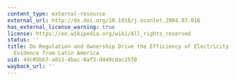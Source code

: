 ```yaml
---
content_type: external-resource
external_url: http://dx.doi.org/10.1016/j.econlet.2004.07.016
has_external_license_warning: true
license: https://en.wikipedia.org/wiki/All_rights_reserved
status: ''
title: Do Regulation and Ownership Drive the Efficiency of Electricity Distribution?
  Evidence from Latin America
uid: 4dc05bb7-a811-4bac-8af3-d449cdac25f0
wayback_url: ''
---
```


